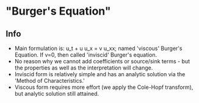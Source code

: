 # "Burger's Equation"

## Info
* Main formulation is: u_t + u u_x = v u_xx; named 'viscous' Burger's Equation. If v=0, then called 'inviscid' Burger's equation.
* No reason why we cannot add coefficients or source/sink terms - but the properties as well as the interpretation will change.
* Inviscid form is relatively simple and has an analytic solution via the 'Method of Characteristics.'
* Viscous form requires more effort (we apply the Cole-Hopf transform), but analytic solution still attained.